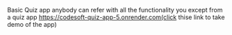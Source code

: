 Basic Quiz app anybody can refer with all the functionality you except from a quiz app
 https://codesoft-quiz-app-5.onrender.com(click thise link to take demo of the app)
